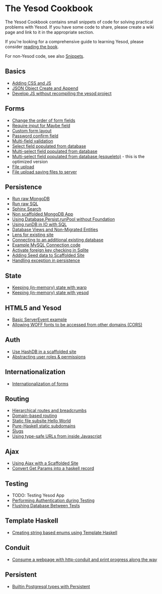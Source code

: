 # The Yesod Cookbook

The Yesod Cookbook contains small snippets of code for solving practical problems with Yesod. If you have some code to share, please create a wiki page and link to it in the appropriate section.

If you're looking for a comprehensive guide to learning Yesod, please consider [reading the book](http://www.yesodweb.com/book).

For non-Yesod code, see also [Snippets](https://github.com/yesodweb/yesod-cookbook/blob/master/Snippets.md).

## Basics
* [Adding CSS and JS](http://www.yesodweb.com/blog/2013/01/adding-css-js)
* [JSON Object Create and Append](https://github.com/yesodweb/yesod-cookbook/blob/master/cookbook/JSON-data-helpful-manipulations.md)
* [Develop JS without recompiling the yesod project](https://github.com/yesodweb/yesod-cookbook/blob/master/cookbook/Develop-JS-without-recompiling-the-yesod-project.md)

## Forms

* [Change the order of form fields](https://github.com/yesodweb/yesod-cookbook/blob/master/cookbook/OrderFormFields.md)
* [Require input for Maybe field](https://github.com/yesodweb/yesod-cookbook/blob/master/cookbook/RequireInputMaybeField.md)
* [Custom form layout](https://github.com/yesodweb/yesod-cookbook/blob/master/cookbook/CustomFormLayout.md)
* [Password confirm field](https://github.com/yesodweb/yesod-cookbook/blob/master/cookbook/Password-Confirm-Field.md)
* [Multi-field validation](https://github.com/yesodweb/yesod-cookbook/blob/master/cookbook/Cookbook-Multi-field-validation.md)
* [Select field populated from database](https://github.com/yesodweb/yesod-cookbook/blob/master/cookbook/Select-field-populated-from-database.md)
* [Multi-select field populated from database](https://github.com/yesodweb/yesod-cookbook/blob/master/cookbook/Multi-select-field-populated-from-database.md)
* [Multi-select field populated from database (esqueleto)](https://github.com/yesodweb/yesod-cookbook/blob/master/cookbook/Multi-select-field-populated-from-database-(using-esqueleto).md) - this is the optimized version
* [File upload](https://github.com/yesodweb/yesod-cookbook/blob/master/cookbook/Cookbook-File-upload.md)
* [File upload saving files to server](https://github.com/yesodweb/yesod-cookbook/blob/master/cookbook/Cookbook-file-upload-saving-files-to-server.md)

## Persistence

* [Run raw MongoDB](https://github.com/yesodweb/yesod-cookbook/blob/master/cookbook/Rawmongo.md)
* [Run raw SQL](https://github.com/yesodweb/yesod-cookbook/blob/master/cookbook/RawSQL.md)
* [Sphinx Search](https://github.com/yesodweb/yesod-cookbook/blob/master/cookbook/Sphinx-Search.md)
* [Non scaffolded MongoDB App](https://github.com/yesodweb/yesod-cookbook/blob/master/cookbook/Non-scaffolded-MongoDB-App.md)
* [Using Database.Persist.runPool without Foundation](https://github.com/yesodweb/yesod-cookbook/blob/master/cookbook/Using-Database.Persist.runPool-without-Foundation.md)
* [Using runDB in IO with SQL ](https://github.com/yesodweb/yesod-cookbook/blob/master/cookbook/runDBConf-in-IO-for-MySQL.md)
* [Database Views and Non-Migrated Entities](https://github.com/yesodweb/yesod-cookbook/blob/master/cookbook/Database-Views-and-Non-Migrated-Entities.md)
* [Lens for existing site](https://github.com/yesodweb/yesod-cookbook/blob/master/cookbook/Lens-for-existing-site.md)
* [Connecting to an additional existing database](https://github.com/yesodweb/yesod-cookbook/blob/master/cookbook/Connecting-to-an-additional-existing-database.md)
* [Example MySQL Connection code](https://github.com/yesodweb/yesod-cookbook/blob/master/cookbook/Example-MySQL-Connection-code.md)
* [Activate foreign key checking in Sqlite](https://github.com/yesodweb/yesod-cookbook/blob/master/cookbook/Activate-foreign-key-checking-in-Sqlite.md)
* [Adding Seed data to Scaffolded Site](https://github.com/yesodweb/yesod-cookbook/blob/master/cookbook/Adding-Seed-Data-to-Scaffolded-Site.md)
* [Handling exception in persistence](https://github.com/yesodweb/yesod-cookbook/blob/master/cookbook/Handling-Persistence-Exception.md)

## State

* [Keeping (in-memory) state with warp](https://github.com/yesodweb/yesod-cookbook/blob/master/cookbook/Keeping-(in-memory)-state-with-warp.md)
* [Keeping (in-memory) state with yesod](https://github.com/yesodweb/yesod-cookbook/blob/master/cookbook/Keeping-(in-memory)-state-with-yesod.md)

## HTML5 and Yesod
* [Basic ServerEvent example](https://github.com/yesodweb/yesod-cookbook/blob/master/cookbook/Basic-ServerEvent-example.md)
* [Allowing WOFF fonts to be accessed from other domains (CORS)](https://github.com/yesodweb/yesod-cookbook/blob/master/cookbook/Allowing-WOFF-fonts-to-be-accessed-from-other-domains-(CORS).md)

## Auth

* [Use HashDB in a scaffolded site](https://github.com/yesodweb/yesod-cookbook/blob/master/cookbook/Using-HashDB-In-a-Scaffolded-Site.md)
* [Abstracting user roles & permissions](http://blog.felipe.lessa.nom.br/?p=7)

## Internationalization

* [Internationalization of forms](https://github.com/yesodweb/yesod-cookbook/blob/master/cookbook/Cookbook-InternationalizedForm.md)

## Routing

* [Hierarchical routes and breadcrumbs](https://github.com/yesodweb/yesod-cookbook/blob/master/cookbook/Hierarchical-routes-and-breadcrumbs.md)
* [Domain-based routing](https://github.com/yesodweb/yesod-cookbook/blob/master/cookbook/Domain-based-routing.md)
* [Static file subsite Hello World](https://github.com/yesodweb/yesod-cookbook/blob/master/cookbook/Static-file-subsite-Hello-World.md)
* [Pure-Haskell static subdomains](https://github.com/yesodweb/yesod-cookbook/blob/master/cookbook/Pure-Haskell-static-subdomains.md)
* [Slugs](https://github.com/yesodweb/yesod-cookbook/blob/master/cookbook/Slugs.md)
* [Using type-safe URLs from inside Javascript](https://github.com/yesodweb/yesod-cookbook/blob/master/cookbook/Using-type-safe-urls-from-inside-javascript.md)

## Ajax

* [Using Ajax with a Scaffolded Site](https://github.com/yesodweb/yesod-cookbook/blob/master/cookbook/Using-Ajax-with-a-Scaffolded-Site.md)
* [Convert Get Params into a haskell record ](https://github.com/yesodweb/yesod-cookbook/blob/master/cookbook/Convert-get-params-into-a-haskell-record.md)

## Testing

* TODO: Testing Yesod App
* [Performing Authentication during Testing](https://github.com/yesodweb/yesod-cookbook/blob/master/cookbook/Performing-Authentication-during-Testing.md)
* [Flushing Database Between Tests](https://github.com/yesodweb/yesod-cookbook/blob/master/cookbook/Flushing-database-between-tests.md)

## Template Haskell

* [Creating string based enums using Template Haskell](https://github.com/yesodweb/yesod-cookbook/blob/master/cookbook/Create-String-Based-Enums-With-Template-Haskell.md)

## Conduit

* [Consume a webpage with http-conduit and print progress along the way](https://github.com/yesodweb/yesod-cookbook/blob/master/cookbook/Consume-a-webpage-with-http-conduit-and-print-progress-along-the-way.md)

## Persistent
* [Builtin Postgresql types with Persistent](https://github.com/yesodweb/yesod-cookbook/blob/master/cookbook/CustomPostgresqlTypes.md)
